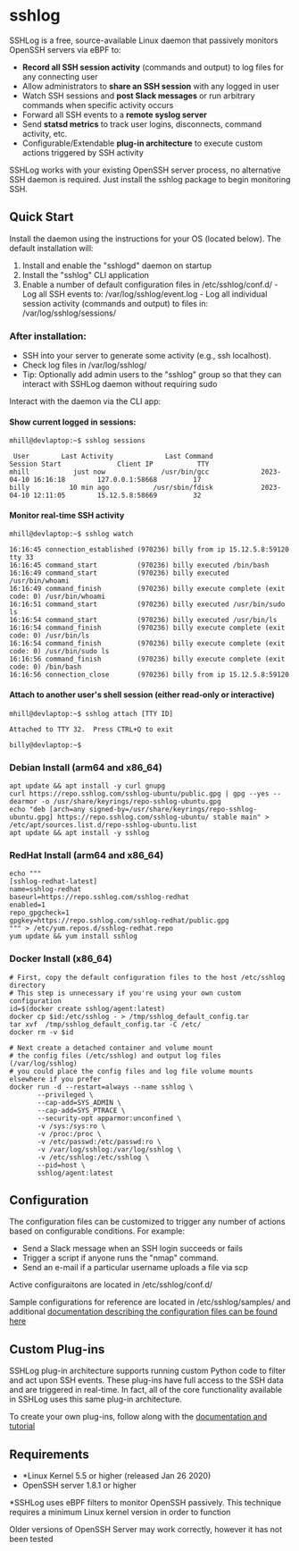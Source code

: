 # sshlog

SSHLog is a free, source-available Linux daemon that passively monitors OpenSSH servers via eBPF to:

  - **Record all SSH session activity** (commands and output) to log files for any connecting user
  - Allow administrators to **share an SSH session** with any logged in user
  - Watch SSH sessions and **post Slack messages** or run arbitrary commands when specific activity occurs
  - Forward all SSH events to a **remote syslog server**
  - Send **statsd metrics** to track user logins, disconnects, command activity, etc.
  - Configurable/Extendable **plug-in architecture** to execute custom actions triggered by SSH activity


SSHLog works with your existing OpenSSH server process, no alternative SSH daemon is required.  Just install the sshlog package to begin monitoring SSH.


## Quick Start

Install the daemon using the instructions for your OS (located below).  The default installation will:
  1. Install and enable the "sshlogd" daemon on startup
  2. Install the "sshlog" CLI application
  3. Enable a number of default configuration files in /etc/sshlog/conf.d/
    - Log all SSH events to: /var/log/sshlog/event.log
    - Log all individual session activity (commands and output) to files in: /var/log/sshlog/sessions/

### After installation:

  - SSH into your server to generate some activity (e.g., ssh localhost).
  - Check log files in /var/log/sshlog/
  - Tip: Optionally add admin users to the "sshlog" group so that they can interact with SSHLog daemon without requiring sudo
  
Interact with the daemon via the CLI app:

#### Show current logged in sessions:

    mhill@devlaptop:~$ sshlog sessions
      
     User        Last Activity             Last Command               Session Start              Client IP           TTY
    mhill           just now              /usr/bin/gcc             2023-04-10 16:16:18        127.0.0.1:58668         17
    billy          10 min ago           /usr/sbin/fdisk            2023-04-10 12:11:05        15.12.5.8:58669         32


#### Monitor real-time SSH activity

    mhill@devlaptop:~$ sshlog watch
    
    16:16:45 connection_established (970236) billy from ip 15.12.5.8:59120 tty 33
    16:16:45 command_start          (970236) billy executed /bin/bash
    16:16:49 command_start          (970236) billy executed /usr/bin/whoami
    16:16:49 command_finish         (970236) billy execute complete (exit code: 0) /usr/bin/whoami
    16:16:51 command_start          (970236) billy executed /usr/bin/sudo ls
    16:16:54 command_start          (970236) billy executed /usr/bin/ls
    16:16:54 command_finish         (970236) billy execute complete (exit code: 0) /usr/bin/ls
    16:16:54 command_finish         (970236) billy execute complete (exit code: 0) /usr/bin/sudo ls
    16:16:56 command_finish         (970236) billy execute complete (exit code: 0) /bin/bash
    16:16:56 connection_close       (970236) billy from ip 15.12.5.8:59120

#### Attach to another user's shell session (either read-only or interactive)

    mhill@devlaptop:~$ sshlog attach [TTY ID]

    Attached to TTY 32.  Press CTRL+Q to exit

    billy@devlaptop:~$ 




### Debian Install (arm64 and x86_64)

    apt update && apt install -y curl gnupg
    curl https://repo.sshlog.com/sshlog-ubuntu/public.gpg | gpg --yes --dearmor -o /usr/share/keyrings/repo-sshlog-ubuntu.gpg
    echo "deb [arch=any signed-by=/usr/share/keyrings/repo-sshlog-ubuntu.gpg] https://repo.sshlog.com/sshlog-ubuntu/ stable main" > /etc/apt/sources.list.d/repo-sshlog-ubuntu.list
    apt update && apt install -y sshlog

### RedHat Install (arm64 and x86_64)

    echo """
    [sshlog-redhat-latest]
    name=sshlog-redhat
    baseurl=https://repo.sshlog.com/sshlog-redhat
    enabled=1
    repo_gpgcheck=1
    gpgkey=https://repo.sshlog.com/sshlog-redhat/public.gpg
    """ > /etc/yum.repos.d/sshlog-redhat.repo
    yum update && yum install sshlog

### Docker Install (x86_64)

    # First, copy the default configuration files to the host /etc/sshlog directory
    # This step is unnecessary if you're using your own custom configuration
    id=$(docker create sshlog/agent:latest)
    docker cp $id:/etc/sshlog - > /tmp/sshlog_default_config.tar
    tar xvf  /tmp/sshlog_default_config.tar -C /etc/
    docker rm -v $id

    # Next create a detached container and volume mount 
    # the config files (/etc/sshlog) and output log files (/var/log/sshlog)
    # you could place the config files and log file volume mounts elsewhere if you prefer
    docker run -d --restart=always --name sshlog \
           --privileged \
           --cap-add=SYS_ADMIN \
           --cap-add=SYS_PTRACE \
           --security-opt apparmor:unconfined \
           -v /sys:/sys:ro \
           -v /proc:/proc \
           -v /etc/passwd:/etc/passwd:ro \
           -v /var/log/sshlog:/var/log/sshlog \
           -v /etc/sshlog:/etc/sshlog \
           --pid=host \
           sshlog/agent:latest



## Configuration

The configuration files can be customized to trigger any number of actions based on configurable conditions.  For example:

  - Send a Slack message when an SSH login succeeds or fails
  - Trigger a script if anyone runs the "nmap" command.
  - Send an e-mail if a particular username uploads a file via scp

Active configuraitons are located in /etc/sshlog/conf.d/

Sample configurations for reference are located in /etc/sshlog/samples/ and additional [documentation describing the configuration files can be found here](daemon/config_samples/readme.md)


## Custom Plug-ins

SSHLog plug-in architecture supports running custom Python code to filter and act upon SSH events.  These plug-ins have full access to the SSH data and are triggered in real-time.  In fact, all of the core functionality available in SSHLog uses this same plug-in architecture.

To create your own plug-ins, follow along with the [documentation and tutorial  ](daemon/plugins/readme.md)


## Requirements

  - \*Linux Kernel 5.5 or higher (released Jan 26 2020)
  - OpenSSH server 1.8.1 or higher

\*SSHLog uses eBPF filters to monitor OpenSSH passively.  This technique requires a minimum Linux kernel version in order to function

Older versions of OpenSSH Server may work correctly, however it has not been tested
